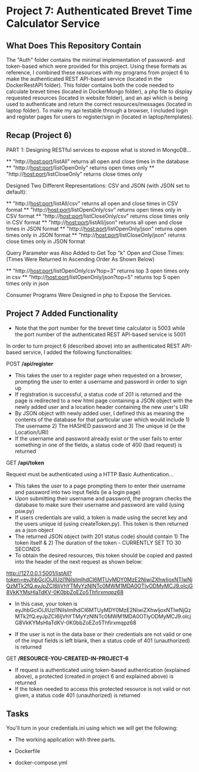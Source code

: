 # Project 7: Authenticated Brevet Time Calculator Service

## What Does This Repository Contain

The "Auth" folder contains the minimal implementation of password- and token-based which were provided for this project. Using these formats as reference, I combined these resources with my programs from project 6 to make the authenticated REST API-based service (located in the DockerRestAPI folder). This folder contains both the code needed to calculate brevet times (located in DockerMongo folder), a php file to display requested resources (located in website folder), and an api which is being used to authenticate and return the correct resources/messages (located in laptop folder). To make my api testable through a browser, I included login and register pages for users to register/sign in (located in laptop/templates).

## Recap (Project 6)

PART 1: Designing RESTful services to expose what is stored in MongoDB...

** "http://<host:port>/listAll" returns all open and close times in the database
** "http://<host:port>/listOpenOnly" returns open times only
** "http://<host:port>/listCloseOnly" returns close times only

Designed Two Different Representations: CSV and JSON (with JSON set to default): 

** "http://<host:port>/listAll/csv" returns all open and close times in CSV format
** "http://<host:port>/listOpenOnly/csv" returns open times only in CSV format
** "http://<host:port>/listCloseOnly/csv" returns close times only in CSV format
** "http://<host:port>/listAll/json" returns all open and close times in JSON format
** "http://<host:port>/listOpenOnly/json" returns open times only in JSON format
** "http://<host:port>/listCloseOnly/json" returns close times only in JSON format

Query Parameter was Also Added to Get Top "k" Open and Close Times:
(Times Were Returned In Ascending Order As Shown Below)

** "http://<host:port>/listOpenOnly/csv?top=3" returns top 3 open times only in csv
** "http://<host:port>/listOpenOnly/json?top=5" returns top 5 open times only in json

Consumer Programs Were Designed in php to Expose the Services.

## Project 7 Added Functionality

* Note that the port number for the brevet time calculator is 5003 while the port number of the authenticated REST API-based service is 5001

In order to turn project 6 (described above) into an authenticated REST API-based service, I added the following functionalities:

POST **/api/register**

- This takes the user to a register page when requested on a browser, prompting the user to enter a username and password in order to sign up
- If registration is successful, a status code of 201 is returned and the page is redirected to a new html page containing a JSON object with the newly added user and a location header containing the new user's URI 
- By JSON object with newly added user, I defined this as meaning the contents of the database for that particular user which would include 1) The username 2) The HASHED password and 3) The unique id (ie the Location/URI)
- If the username and password already exist or the user fails to enter something in one of the fields, a status code of 400 (bad request) is returned 

GET **/api/token**

Request must be authenticated using a HTTP Basic Authentication...
- This takes the user to a page prompting them to enter their username and password into two input fields (ie a login page)
- Upon submitting their username and password, the program checks the database to make sure their username and password are valid (using psw.py)
- If users credentials are valid, a token is made using the secret key and the users unique id (using createToken.py). This token is then returned as a json object
- The returned JSON object (with 201 status code) should contain 1) The token itself & 2) The duration of the token - CURRENTLY SET TO 30 SECONDS
- To obtain the desired resources, this token should be copied and pasted into the header of the next request as shown below:

http://127.0.0.1:5001/listAll?token=eyJhbGciOiJIUzI1NiIsImlhdCI6MTUyMDY0MzE2NiwiZXhwIjoxNTIwNjQzMTk2fQ.eyJpZCI6IjVhYTMyYzNlNTc0MWM1MDA0OTIyODMyMCJ9.olcjG8VkKYMsHlaTdKV-0K0bbZoEZo5Thfirxmqpz68

- In this case, your token is eyJhbGciOiJIUzI1NiIsImlhdCI6MTUyMDY0MzE2NiwiZXhwIjoxNTIwNjQzMTk2fQ.eyJpZCI6IjVhYTMyYzNlNTc0MWM1MDA0OTIyODMyMCJ9.olcjG8VkKYMsHlaTdKV-0K0bbZoEZo5Thfirxmqpz68

- If the user is not in the data base or their credentials are not valid or one of the input fields is left blank, then a status code of 401 (unauthorized) is returned

GET **/RESOURCE-YOU-CREATED-IN-PROJECT-6**

- If request is authenticated using token-based authentication (explained above), a protected <resource> (created in project 6 and explained above) is returned
- If the token needed to access this protected resource is not valid or not given, a status code 401 (unauthorized) is returned

## Tasks

You'll turn in your credentials.ini using which we will get the following:

* The working application with three parts.

* Dockerfile

* docker-compose.yml
